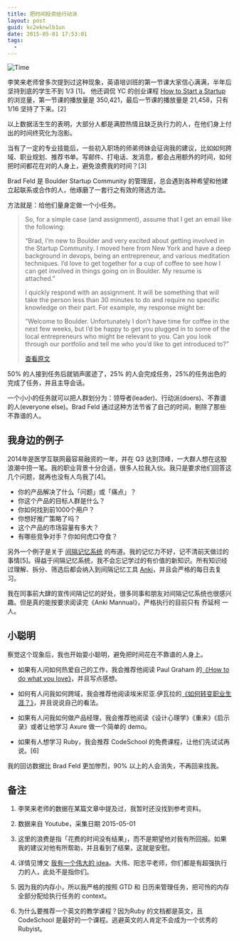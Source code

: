 ```yaml
---
title: 把时间投资给行动派
layout: post
guid: kc2eknwlb1un
date: 2015-05-01 17:53:01
tags:
  -
---
```


![Time](http://mednoter.com/media/files/2015-05-01-time.jpg)

李笑来老师曾多次提到过这种现象，英语培训班的第一节课大家信心满满，半年后坚持到底的学生不到 1/3 [1]。 他还调侃 YC 的创业课程 [How to Start a Startup](http://startupclass.samaltman.com) 的浏览量，第一节课的播放量是 350,421，最后一节课的播放量是 21,458，只有 1/16 坚持了下来。[2]

以上数据活生生的表明，大部分人都是满腔热情且缺乏执行力的人，在他们身上付出的时间终究化为泡影。

当有了一定的专业技能后，一些初入职场的师弟师妹会征询我的建议，比如如何跨域、职业规划、推荐书单。写邮件、打电话、发消息，都会占用额外的时间，如何把时间都花在对的人身上，避免浪费我的时间？[3]

Brad Feld 是 Boulder Startup Community 的管理层，总会遇到各种希望和他建立起联系或合作的人，他琢磨了一套行之有效的筛选方法。

方法就是：给他们量身定做一个小任务。

> So, for a simple case (and assignment), assume that I get an email like the following:
>
> “Brad, I’m new to Boulder and very excited about getting involved in the Startup Community. I moved here from New York and have a deep background in devops, being an entrepreneur, and various meditation techniques. I’d love to get together for a cup of coffee to see how I can get involved in things going on in Boulder. My resume is attached.”
>
>
> I quickly respond with an assignment. It will be something that will take the person less than 30 minutes to do and require no specific knowledge on their part. For example, my response might be:
>
> “Welcome to Boulder. Unfortunately I don’t have time for coffee in the next few weeks, but I’d be happy to get you plugged in to some of the local entrepreneurs who might be relevant to you. Can you look through our portfolio and tell me who you’d like to get introduced to?”
>
> [查看原文](http://www.feld.com/archives/2014/12/identify-leaders-giving-people-assignments.html)


50% 的人接到任务后就销声匿迹了，25% 的人会完成任务，25%的任务出色的完成了任务，并且主导会话。

一个小小的任务就可以把人群划分为：领导者(leader)、行动派(doers)、不靠谱的人(everyone else)。Brad Feld 通过这种方法节省了自己的时间，剔除了那些不靠谱的人。

## 我身边的例子

2014年是医学互联网最容易融资的一年，并在 Q3 达到顶峰，一大群人想在这股浪潮中捞一笔。我的职业背景十分合适，很多人拉我入伙。我只是要求他们回答这几个问题，就再也没有人鸟我了[4]。

* 你的产品解决了什么「问题」或「痛点」？
* 你这个产品的目标人群是什么？
* 你如何找到前1000个用户？
* 你想好推广策略了吗？
* 这个产品的市场容量有多大？
* 有哪些竞争对手？你如何虎口夺食？

另外一个例子是关于 [间隔记忆系统](http://en.wikipedia.org/wiki/Spaced_repetition) 的布道。我的记忆力不好，记不清前天做过的事情[5]。得益于间隔记忆系统，我不会忘记学过的有价值的新知识。所有知识经过理解、拆分、筛选后都会纳入到间隔记忆工具 [Anki](http://ankisrs.net)，并且会严格的每日去复习。

我在同事前大肆的宣传间隔记忆的好处，很多同事和朋友对间隔记忆系统也很感兴趣。但是真的能按要求阅读完《Anki Mannual》，严格执行的目前只有 乔延柯 一人。

## 小聪明

察觉这个现象后，我也开始耍小聪明，避免把时间花在不靠谱的人身上。

* 如果有人问如何热爱自己的工作，我会推荐他阅读 Paul Graham 的[《How to do what you love》](http://www.paulgraham.com/love.html)，并且写点感想。

* 如何有人问我如何跨域，我会推荐他阅读埃米尼亚.伊瓦拉的[《如何转变职业生涯？》](http://www.yangzhiping.com/psy/Working-Identity.html)，并且说说自己的看法。

* 如果有人问我如何做产品经理，我会推荐他阅读《设计心理学》《重来》《启示录》或者让他学习  Axure 做一个简单的 demo。

* 如果有人想学习 Ruby，我会推荐 CodeSchool 的免费课程，让他们先试试再说。[6]

我的回访数据比 Brad Feld 更加惨烈，90% 以上的人会消失，不再回来找我。

## 备注

1. 李笑来老师的数据在某篇文章中提及过，我暂时还没找到参考资料。

2. 数据来自 Youtube，采集日期 2015-05-01

3. 这里的浪费是指「花费的时间没有结果」，而不是期望他对我有所回报。如果我的建议对他有所帮助，并且看到了结果，这就是安慰。

4. 详情见博文 [我有一个伟大的 idea](http://mednoter.com/I-have-a-great-idea.html)。大伟、阳志平老师，你们都是有超强执行力的人，此处不是指你们。

5. 因为我的内存小，所以我严格的按照 GTD 和 日历来管理任务，把可怜的内存全部分配给执行任务的 context。

6. 为什么要推荐一个英文的教学课程？因为Ruby 的文档都是英文，且 CodeSchool 是最好的一个课程。逃避英文的人肯定不会成为一个优秀的 Rubyist。
